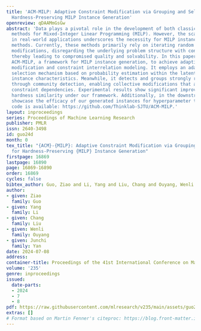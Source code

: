 ```yaml
---
title: 'ACM-MILP: Adaptive Constraint Modification via Grouping and Selection for
  Hardness-Preserving MILP Instance Generation'
openreview: qDAAMmGsGw
abstract: 'Data plays a pivotal role in the development of both classic and learning-based
  methods for Mixed-Integer Linear Programming (MILP). However, the scarcity of data
  in real-world applications underscores the necessity for MILP instance generation
  methods. Currently, these methods primarily rely on iterating random single-constraint
  modifications, disregarding the underlying problem structure with constraint interrelations,
  thereby leading to compromised quality and solvability. In this paper, we propose
  ACM-MILP, a framework for MILP instance generation, to achieve adaptive constraint
  modification and constraint interrelation modeling. It employs an adaptive constraint
  selection mechanism based on probability estimation within the latent space to preserve
  instance characteristics. Meanwhile, it detects and groups strongly related constraints
  through community detection, enabling collective modifications that account for
  constraint dependencies. Experimental results show significant improvements in problem-solving
  hardness similarity under our framework. Additionally, in the downstream task, we
  showcase the efficacy of our generated instances for hyperparameter tuning. Source
  code is available: https://github.com/Thinklab-SJTU/ACM-MILP.'
layout: inproceedings
series: Proceedings of Machine Learning Research
publisher: PMLR
issn: 2640-3498
id: guo24d
month: 0
tex_title: "{ACM}-{MILP}: Adaptive Constraint Modification via Grouping and Selection
  for Hardness-Preserving {MILP} Instance Generation"
firstpage: 16869
lastpage: 16890
page: 16869-16890
order: 16869
cycles: false
bibtex_author: Guo, Ziao and Li, Yang and Liu, Chang and Ouyang, Wenli and Yan, Junchi
author:
- given: Ziao
  family: Guo
- given: Yang
  family: Li
- given: Chang
  family: Liu
- given: Wenli
  family: Ouyang
- given: Junchi
  family: Yan
date: 2024-07-08
address:
container-title: Proceedings of the 41st International Conference on Machine Learning
volume: '235'
genre: inproceedings
issued:
  date-parts:
  - 2024
  - 7
  - 8
pdf: https://raw.githubusercontent.com/mlresearch/v235/main/assets/guo24d/guo24d.pdf
extras: []
# Format based on Martin Fenner's citeproc: https://blog.front-matter.io/posts/citeproc-yaml-for-bibliographies/
---
```

